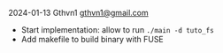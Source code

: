 2024-01-13 Gthvn1 <gthvn1@gmail.com>
  * Start implementation: allow to run `./main -d tuto_fs`
  * Add makefile to build binary with FUSE
